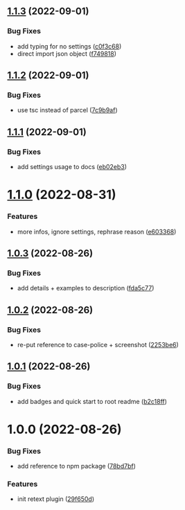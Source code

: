 ## [1.1.3](https://github.com/JulianCataldo/retext-case-police/compare/v1.1.2...v1.1.3) (2022-09-01)


### Bug Fixes

* add typing for no settings ([c0f3c68](https://github.com/JulianCataldo/retext-case-police/commit/c0f3c687c9f436466fd4907fee247ba47a3b51aa))
* direct import json object ([f749818](https://github.com/JulianCataldo/retext-case-police/commit/f749818b2cb5367ef9c292747c38ce7bde921a50))

## [1.1.2](https://github.com/JulianCataldo/retext-case-police/compare/v1.1.1...v1.1.2) (2022-09-01)


### Bug Fixes

* use tsc instead of parcel ([7c9b9af](https://github.com/JulianCataldo/retext-case-police/commit/7c9b9af8900d6ee1d0b6623c62d7af45b1be2649))

## [1.1.1](https://github.com/JulianCataldo/retext-case-police/compare/v1.1.0...v1.1.1) (2022-09-01)


### Bug Fixes

* add settings usage to docs ([eb02eb3](https://github.com/JulianCataldo/retext-case-police/commit/eb02eb3629a57dd6cf5e7717437ac0947ad69d10))

# [1.1.0](https://github.com/JulianCataldo/retext-case-police/compare/v1.0.3...v1.1.0) (2022-08-31)


### Features

* more infos, ignore settings, rephrase reason ([e603368](https://github.com/JulianCataldo/retext-case-police/commit/e60336885702b94bb3a2f03c57f70ac770d48dda))

## [1.0.3](https://github.com/JulianCataldo/retext-case-police/compare/v1.0.2...v1.0.3) (2022-08-26)


### Bug Fixes

* add details + examples to description ([fda5c77](https://github.com/JulianCataldo/retext-case-police/commit/fda5c77f9e5adaedfd1f713a515aada25a63ebfd))

## [1.0.2](https://github.com/JulianCataldo/retext-case-police/compare/v1.0.1...v1.0.2) (2022-08-26)


### Bug Fixes

* re-put reference to case-police + screenshot ([2253be6](https://github.com/JulianCataldo/retext-case-police/commit/2253be641860538aaeb71f79fbdd63d6b9a1e57c))

## [1.0.1](https://github.com/JulianCataldo/retext-case-police/compare/v1.0.0...v1.0.1) (2022-08-26)


### Bug Fixes

* add badges and quick start to root readme ([b2c18ff](https://github.com/JulianCataldo/retext-case-police/commit/b2c18ffbdd47e3b0f0fc6e69aed81e6ae47166dd))

# 1.0.0 (2022-08-26)


### Bug Fixes

* add reference to npm package ([78bd7bf](https://github.com/JulianCataldo/retext-case-police/commit/78bd7bf6d2a8b2c6c463380d98e8d8984f8ee9af))


### Features

* init retext plugin ([29f650d](https://github.com/JulianCataldo/retext-case-police/commit/29f650d5bc7fd67574168a5d8e425e8e95918682))
